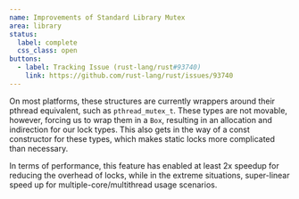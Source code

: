```yaml
---
name: Improvements of Standard Library Mutex 
area: library
status: 
  label: complete
  css_class: open
buttons:
  - label: Tracking Issue (rust-lang/rust#93740)
    link: https://github.com/rust-lang/rust/issues/93740
---
```

On most platforms, these structures are currently wrappers around their pthread equivalent, such as 
`pthread_mutex_t`. These types are not movable, however, forcing us to wrap them in a `Box`, 
resulting in an allocation and indirection for our lock types. This also gets in the way of a 
const constructor for these types, which makes static locks more complicated than necessary. 

In terms of performance, this feature has enabled at least 2x speedup for reducing the overhead of 
locks, while in the extreme situations, super-linear speed up for multiple-core/multithread usage 
scenarios.